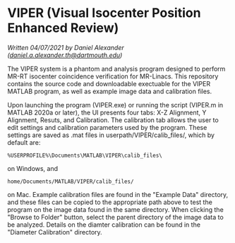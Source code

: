 # VIPER (Visual Isocenter Position Enhanced Review)
_Written 04/07/2021 by Daniel Alexander (_[_daniel.a.alexander.th@dartmouth.edu_](mailto:daniel.a.alexander.th@dartmouth.edu)_)_

The VIPER system is a phantom and analysis program designed to perform MR-RT isocenter coincidence verification for MR-Linacs. This repository contains the source code and downloadable exectuable for the VIPER MATLAB program, as well as example image data and calibration files.

Upon launching the program (VIPER.exe) or running the script (VIPER.m in MATLAB 2020a or later), the UI presents four tabs: X-Z Alignment, Y Alignment, Resuts, and Calibration. The calibration tab allows the user to edit settings and calibration parameters used by the program. These settings are saved as .mat files in userpath/VIPER/calib_files/, which by default are:
~~~
%USERPROFILE%\Documents\MATLAB\VIPER\calib_files\
~~~
on Windows, and 
~~~
home/Documents/MATLAB/VIPER/calib_files/
~~~
on Mac. Example calibration files are found in the "Example Data" directory, and these files can be copied to the appropriate path above to test the program on the image data found in the same directory. When clicking the "Browse to Folder" button, select the parent directory of the image data to be analyzed. Details on the diamter calibration can be found in the "Diameter Calibration" directory.


